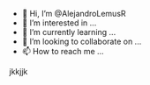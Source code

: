 - 👋 Hi, I’m @AlejandroLemusR
- 👀 I’m interested in ...
- 🌱 I’m currently learning ...
- 💞️ I’m looking to collaborate on ...
- 📫 How to reach me ...

<!---
AlejandroLemusR/AlejandroLemusR is a ✨ special ✨ repository because its `README.md` (this file) appears on your GitHub profile.
You can click the Preview link to take a look at your changes.
--->




jkkjjk
